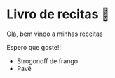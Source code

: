 # Livro de recitas :beer: 



Olá, bem vindo a minhas receitas

Espero que goste!!

- Strogonoff de frango
- Pavê